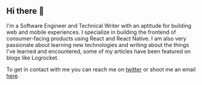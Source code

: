 ## Hi there 👋

I'm a Software Engineer and Technical Writer with an aptitude for building web and mobile experiences. I specialize in building the frontend of consumer-facing products using React and React Native. I am also very passionate about learning new technologies and writing about the things I've learned and encountered, some of my articles have been featured on blogs like Logrocket. 

To get in contact with me you can reach me on [twitter](https://twitter.com/samabalap) or shoot me an email [here](mailto:samailabalap@gmail.com).
